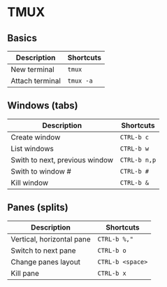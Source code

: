 TMUX
====


Basics
------

Description | Shortcuts
----------- | ---------
New terminal | `tmux`
Attach terminal | `tmux -a`


Windows (tabs)
--------------

Description | Shortcuts
----------- | ---------
Create window | `CTRL-b c`
List windows | `CTRL-b w`
Swith to next, previous window | `CTRL-b n,p`
Swith to window # | `CTRL-b #`
Kill window | `CTRL-b &`


Panes (splits)
--------------

Description | Shortcuts
----------- | ---------
Vertical, horizontal pane | `CTRL-b %,"`
Switch to next pane | `CTRL-b o`
Change panes layout | `CTRL-b <space>`
Kill pane | `CTRL-b x`
